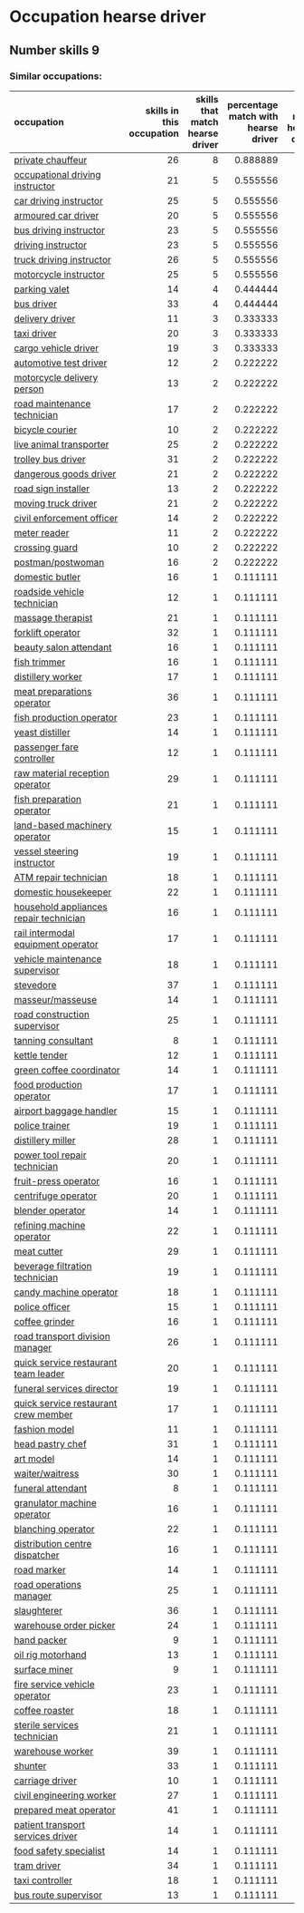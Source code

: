# Occupation hearse driver
## Number skills 9
### Similar occupations:
| occupation                                                                          |   skills in this occupation |   skills that match hearse driver |   percentage match with hearse driver |   skills not in hearse driver |
|:------------------------------------------------------------------------------------|----------------------------:|----------------------------------:|--------------------------------------:|------------------------------:|
| [private chauffeur](private_chauffeur.md)                                           |                          26 |                                 8 |                              0.888889 |                            18 |
| [occupational driving instructor](occupational_driving_instructor.md)               |                          21 |                                 5 |                              0.555556 |                            16 |
| [car driving instructor](car_driving_instructor.md)                                 |                          25 |                                 5 |                              0.555556 |                            20 |
| [armoured car driver](armoured_car_driver.md)                                       |                          20 |                                 5 |                              0.555556 |                            15 |
| [bus driving instructor](bus_driving_instructor.md)                                 |                          23 |                                 5 |                              0.555556 |                            18 |
| [driving instructor](driving_instructor.md)                                         |                          23 |                                 5 |                              0.555556 |                            18 |
| [truck driving instructor](truck_driving_instructor.md)                             |                          26 |                                 5 |                              0.555556 |                            21 |
| [motorcycle instructor](motorcycle_instructor.md)                                   |                          25 |                                 5 |                              0.555556 |                            20 |
| [parking valet](parking_valet.md)                                                   |                          14 |                                 4 |                              0.444444 |                            10 |
| [bus driver](bus_driver.md)                                                         |                          33 |                                 4 |                              0.444444 |                            29 |
| [delivery driver](delivery_driver.md)                                               |                          11 |                                 3 |                              0.333333 |                             8 |
| [taxi driver](taxi_driver.md)                                                       |                          20 |                                 3 |                              0.333333 |                            17 |
| [cargo vehicle driver](cargo_vehicle_driver.md)                                     |                          19 |                                 3 |                              0.333333 |                            16 |
| [automotive test driver](automotive_test_driver.md)                                 |                          12 |                                 2 |                              0.222222 |                            10 |
| [motorcycle delivery person](motorcycle_delivery_person.md)                         |                          13 |                                 2 |                              0.222222 |                            11 |
| [road maintenance technician](road_maintenance_technician.md)                       |                          17 |                                 2 |                              0.222222 |                            15 |
| [bicycle courier](bicycle_courier.md)                                               |                          10 |                                 2 |                              0.222222 |                             8 |
| [live animal transporter](live_animal_transporter.md)                               |                          25 |                                 2 |                              0.222222 |                            23 |
| [trolley bus driver](trolley_bus_driver.md)                                         |                          31 |                                 2 |                              0.222222 |                            29 |
| [dangerous goods driver](dangerous_goods_driver.md)                                 |                          21 |                                 2 |                              0.222222 |                            19 |
| [road sign installer](road_sign_installer.md)                                       |                          13 |                                 2 |                              0.222222 |                            11 |
| [moving truck driver](moving_truck_driver.md)                                       |                          21 |                                 2 |                              0.222222 |                            19 |
| [civil enforcement officer](civil_enforcement_officer.md)                           |                          14 |                                 2 |                              0.222222 |                            12 |
| [meter reader](meter_reader.md)                                                     |                          11 |                                 2 |                              0.222222 |                             9 |
| [crossing guard](crossing_guard.md)                                                 |                          10 |                                 2 |                              0.222222 |                             8 |
| [postman/postwoman](postman-postwoman.md)                                           |                          16 |                                 2 |                              0.222222 |                            14 |
| [domestic butler](domestic_butler.md)                                               |                          16 |                                 1 |                              0.111111 |                            15 |
| [roadside vehicle technician](roadside_vehicle_technician.md)                       |                          12 |                                 1 |                              0.111111 |                            11 |
| [massage therapist](massage_therapist.md)                                           |                          21 |                                 1 |                              0.111111 |                            20 |
| [forklift operator](forklift_operator.md)                                           |                          32 |                                 1 |                              0.111111 |                            31 |
| [beauty salon attendant](beauty_salon_attendant.md)                                 |                          16 |                                 1 |                              0.111111 |                            15 |
| [fish trimmer](fish_trimmer.md)                                                     |                          16 |                                 1 |                              0.111111 |                            15 |
| [distillery worker](distillery_worker.md)                                           |                          17 |                                 1 |                              0.111111 |                            16 |
| [meat preparations operator](meat_preparations_operator.md)                         |                          36 |                                 1 |                              0.111111 |                            35 |
| [fish production operator](fish_production_operator.md)                             |                          23 |                                 1 |                              0.111111 |                            22 |
| [yeast distiller](yeast_distiller.md)                                               |                          14 |                                 1 |                              0.111111 |                            13 |
| [passenger fare controller](passenger_fare_controller.md)                           |                          12 |                                 1 |                              0.111111 |                            11 |
| [raw material reception operator](raw_material_reception_operator.md)               |                          29 |                                 1 |                              0.111111 |                            28 |
| [fish preparation operator](fish_preparation_operator.md)                           |                          21 |                                 1 |                              0.111111 |                            20 |
| [land-based machinery operator](land-based_machinery_operator.md)                   |                          15 |                                 1 |                              0.111111 |                            14 |
| [vessel steering instructor](vessel_steering_instructor.md)                         |                          19 |                                 1 |                              0.111111 |                            18 |
| [ATM repair technician](ATM_repair_technician.md)                                   |                          18 |                                 1 |                              0.111111 |                            17 |
| [domestic housekeeper](domestic_housekeeper.md)                                     |                          22 |                                 1 |                              0.111111 |                            21 |
| [household appliances repair technician](household_appliances_repair_technician.md) |                          16 |                                 1 |                              0.111111 |                            15 |
| [rail intermodal equipment operator](rail_intermodal_equipment_operator.md)         |                          17 |                                 1 |                              0.111111 |                            16 |
| [vehicle maintenance supervisor](vehicle_maintenance_supervisor.md)                 |                          18 |                                 1 |                              0.111111 |                            17 |
| [stevedore](stevedore.md)                                                           |                          37 |                                 1 |                              0.111111 |                            36 |
| [masseur/masseuse](masseur-masseuse.md)                                             |                          14 |                                 1 |                              0.111111 |                            13 |
| [road construction supervisor](road_construction_supervisor.md)                     |                          25 |                                 1 |                              0.111111 |                            24 |
| [tanning consultant](tanning_consultant.md)                                         |                           8 |                                 1 |                              0.111111 |                             7 |
| [kettle tender](kettle_tender.md)                                                   |                          12 |                                 1 |                              0.111111 |                            11 |
| [green coffee coordinator](green coffee coordinator.md)                             |                          14 |                                 1 |                              0.111111 |                            13 |
| [food production operator](food_production_operator.md)                             |                          17 |                                 1 |                              0.111111 |                            16 |
| [airport baggage handler](airport_baggage_handler.md)                               |                          15 |                                 1 |                              0.111111 |                            14 |
| [police trainer](police_trainer.md)                                                 |                          19 |                                 1 |                              0.111111 |                            18 |
| [distillery miller](distillery_miller.md)                                           |                          28 |                                 1 |                              0.111111 |                            27 |
| [power tool repair technician](power_tool_repair_technician.md)                     |                          20 |                                 1 |                              0.111111 |                            19 |
| [fruit-press operator](fruit-press_operator.md)                                     |                          16 |                                 1 |                              0.111111 |                            15 |
| [centrifuge operator](centrifuge_operator.md)                                       |                          20 |                                 1 |                              0.111111 |                            19 |
| [blender operator](blender_operator.md)                                             |                          14 |                                 1 |                              0.111111 |                            13 |
| [refining machine operator](refining_machine_operator.md)                           |                          22 |                                 1 |                              0.111111 |                            21 |
| [meat cutter](meat_cutter.md)                                                       |                          29 |                                 1 |                              0.111111 |                            28 |
| [beverage filtration technician](beverage_filtration_technician.md)                 |                          19 |                                 1 |                              0.111111 |                            18 |
| [candy machine operator](candy_machine_operator.md)                                 |                          18 |                                 1 |                              0.111111 |                            17 |
| [police officer](police_officer.md)                                                 |                          15 |                                 1 |                              0.111111 |                            14 |
| [coffee grinder](coffee_grinder.md)                                                 |                          16 |                                 1 |                              0.111111 |                            15 |
| [road transport division manager](road_transport_division_manager.md)               |                          26 |                                 1 |                              0.111111 |                            25 |
| [quick service restaurant team leader](quick_service_restaurant_team_leader.md)     |                          20 |                                 1 |                              0.111111 |                            19 |
| [funeral services director](funeral_services_director.md)                           |                          19 |                                 1 |                              0.111111 |                            18 |
| [quick service restaurant crew member](quick_service_restaurant_crew_member.md)     |                          17 |                                 1 |                              0.111111 |                            16 |
| [fashion model](fashion_model.md)                                                   |                          11 |                                 1 |                              0.111111 |                            10 |
| [head pastry chef](head_pastry_chef.md)                                             |                          31 |                                 1 |                              0.111111 |                            30 |
| [art model](art_model.md)                                                           |                          14 |                                 1 |                              0.111111 |                            13 |
| [waiter/waitress](waiter-waitress.md)                                               |                          30 |                                 1 |                              0.111111 |                            29 |
| [funeral attendant](funeral_attendant.md)                                           |                           8 |                                 1 |                              0.111111 |                             7 |
| [granulator machine operator](granulator_machine_operator.md)                       |                          16 |                                 1 |                              0.111111 |                            15 |
| [blanching operator](blanching_operator.md)                                         |                          22 |                                 1 |                              0.111111 |                            21 |
| [distribution centre dispatcher](distribution_centre_dispatcher.md)                 |                          16 |                                 1 |                              0.111111 |                            15 |
| [road marker](road_marker.md)                                                       |                          14 |                                 1 |                              0.111111 |                            13 |
| [road operations manager](road_operations_manager.md)                               |                          25 |                                 1 |                              0.111111 |                            24 |
| [slaughterer](slaughterer.md)                                                       |                          36 |                                 1 |                              0.111111 |                            35 |
| [warehouse order picker](warehouse_order_picker.md)                                 |                          24 |                                 1 |                              0.111111 |                            23 |
| [hand packer](hand_packer.md)                                                       |                           9 |                                 1 |                              0.111111 |                             8 |
| [oil rig motorhand](oil_rig_motorhand.md)                                           |                          13 |                                 1 |                              0.111111 |                            12 |
| [surface miner](surface_miner.md)                                                   |                           9 |                                 1 |                              0.111111 |                             8 |
| [fire service vehicle operator](fire_service_vehicle_operator.md)                   |                          23 |                                 1 |                              0.111111 |                            22 |
| [coffee roaster](coffee_roaster.md)                                                 |                          18 |                                 1 |                              0.111111 |                            17 |
| [sterile services technician](sterile_services_technician.md)                       |                          21 |                                 1 |                              0.111111 |                            20 |
| [warehouse worker](warehouse_worker.md)                                             |                          39 |                                 1 |                              0.111111 |                            38 |
| [shunter](shunter.md)                                                               |                          33 |                                 1 |                              0.111111 |                            32 |
| [carriage driver](carriage_driver.md)                                               |                          10 |                                 1 |                              0.111111 |                             9 |
| [civil engineering worker](civil_engineering_worker.md)                             |                          27 |                                 1 |                              0.111111 |                            26 |
| [prepared meat operator](prepared_meat_operator.md)                                 |                          41 |                                 1 |                              0.111111 |                            40 |
| [patient transport services driver](patient_transport_services_driver.md)           |                          14 |                                 1 |                              0.111111 |                            13 |
| [food safety specialist](food_safety_specialist.md)                                 |                          14 |                                 1 |                              0.111111 |                            13 |
| [tram driver](tram_driver.md)                                                       |                          34 |                                 1 |                              0.111111 |                            33 |
| [taxi controller](taxi_controller.md)                                               |                          18 |                                 1 |                              0.111111 |                            17 |
| [bus route supervisor](bus_route_supervisor.md)                                     |                          13 |                                 1 |                              0.111111 |                            12 |
